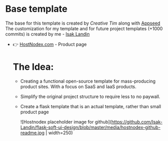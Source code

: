 # Base template

The base for this template is created by *Creative Tim* along with [Appseed](https://aooseed.us)
The customization for my template and for future project templates (+1000 commits) is created by me - [Isak Landin](https://github.com/Isak-Landin)

- 👉 [HostNodex.com](http://hostnodex.com) - Product page

  # The Idea:
  - Creating a functional open-source template for mass-producing product sites. With a focus on SaaS and IaaS products.
  - Simplify the original project structure to require less to no paywall.
  - Create a flask template that is an actual template, rather than small product page
 
    ![Hostnodex placeholder image for github](https://github.com/Isak-Landin/flask-soft-ui-design/blob/master/media/hostnodex-github-readme.jpg | width=250)



